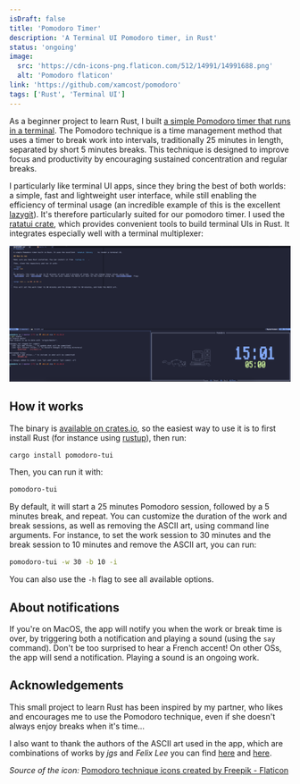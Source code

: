 ```yaml
---
isDraft: false
title: 'Pomodoro Timer'
description: 'A Terminal UI Pomodoro timer, in Rust'
status: 'ongoing'
image:
  src: 'https://cdn-icons-png.flaticon.com/512/14991/14991688.png'
  alt: 'Pomodoro flaticon'
link: 'https://github.com/xamcost/pomodoro'
tags: ['Rust', 'Terminal UI']
---
```


As a beginner project to learn Rust, I built [a simple Pomodoro timer that runs in a terminal](https://github.com/xamcost/pomodoro). The Pomodoro technique is a time management method that uses a timer to break work into intervals, traditionally 25 minutes in length, separated by short 5 minutes breaks. This technique is designed to improve focus and productivity by encouraging sustained concentration and regular breaks.

I particularly like terminal UI apps, since they bring the best of both worlds: a simple, fast and lightweight user interface, while still enabling the efficiency of terminal usage (an incredible example of this is the excellent [lazygit](https://github.com/jesseduffield/lazygit)). It's therefore particularly suited for our pomodoro timer. I used the [ratatui crate](https://ratatui.rs/), which provides convenient tools to build terminal UIs in Rust. It integrates especially well with a terminal multiplexer:

![pomodoro-tui](../images/pomo_tmux.png)

## How it works

The binary is [available on crates.io](https://crates.io/crates/pomodoro-tui), so the easiest way to use it is to first install Rust (for instance using [rustup](https://rustup.rs/)), then run:

```bash
cargo install pomodoro-tui
```

Then, you can run it with:

```bash
pomodoro-tui
```

By default, it will start a 25 minutes Pomodoro session, followed by a 5 minutes break, and repeat. You can customize the duration of the work and break sessions, as well as removing the ASCII art, using command line arguments. For instance, to set the work session to 30 minutes and the break session to 10 minutes and remove the ASCII art, you can run:

```bash
pomodoro-tui -w 30 -b 10 -i
```

You can also use the `-h` flag to see all available options.

## About notifications

If you're on MacOS, the app will notify you when the work or break time is over, by triggering both a notification and playing a sound (using the `say` command).
Don't be too surprised to hear a French accent!
On other OSs, the app will send a notification. Playing a sound is an ongoing work.

## Acknowledgements

This small project to learn Rust has been inspired by my partner, who likes and encourages me to use the Pomodoro technique, even if she doesn't always enjoy breaks when it's time...

I also want to thank the authors of the ASCII art used in the app, which are combinations of works by _jgs_ and _Felix Lee_ you can find [here](https://www.asciiart.eu/computers/computers) and
[here](https://www.asciiart.eu/animals/cats).

_Source of the icon:_ <a href="https://www.flaticon.com/free-icons/pomodoro-technique" title="pomodoro technique icons">Pomodoro technique icons created by Freepik - Flaticon</a>
